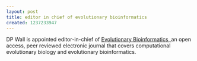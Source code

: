 ```yaml
---
layout: post
title: editor in chief of evolutionary bioinformatics
created: 1237233947
---
```

DP Wall is appointed editor-in-chief of <a href = 'http://www.la-press.com/evolutionary-bioinformatics-journal-j17'>Evolutionary Bioinformatics, </a> an open access, peer reviewed electronic journal that covers computational evolutionary biology and evolutionary bioinformatics. 
